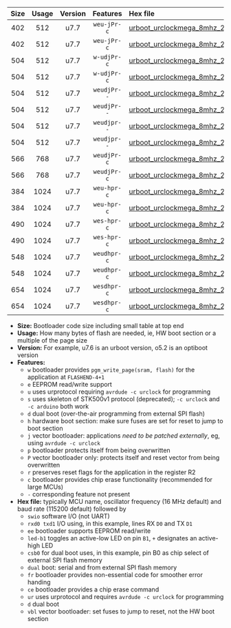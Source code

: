 |Size|Usage|Version|Features|Hex file|
|:-:|:-:|:-:|:-:|:--|
|402|512|u7.7|`weu-jPr-c`|[urboot_urclockmega_8mhz_230400bps_swio_rxd0_txd1_ee_led+c7_fr_ce_ur_vbl.hex](https://raw.githubusercontent.com/stefanrueger/urboot.hex/main/boards/urclockmega/fcpu_8mhz/230400_bps/urboot_urclockmega_8mhz_230400bps_swio_rxd0_txd1_ee_led+c7_fr_ce_ur_vbl.hex)|
|402|512|u7.7|`weu-jPr-c`|[urboot_urclockmega_8mhz_230400bps_swio_rxd2_txd3_ee_led+c7_fr_ce_ur_vbl.hex](https://raw.githubusercontent.com/stefanrueger/urboot.hex/main/boards/urclockmega/fcpu_8mhz/230400_bps/urboot_urclockmega_8mhz_230400bps_swio_rxd2_txd3_ee_led+c7_fr_ce_ur_vbl.hex)|
|504|512|u7.7|`w-udjPr-c`|[urboot_urclockmega_8mhz_230400bps_swio_rxd0_txd1_led+c7_csb3_dual_fr_ce_ur_vbl.hex](https://raw.githubusercontent.com/stefanrueger/urboot.hex/main/boards/urclockmega/fcpu_8mhz/230400_bps/urboot_urclockmega_8mhz_230400bps_swio_rxd0_txd1_led+c7_csb3_dual_fr_ce_ur_vbl.hex)|
|504|512|u7.7|`w-udjPr-c`|[urboot_urclockmega_8mhz_230400bps_swio_rxd2_txd3_led+c7_csb3_dual_fr_ce_ur_vbl.hex](https://raw.githubusercontent.com/stefanrueger/urboot.hex/main/boards/urclockmega/fcpu_8mhz/230400_bps/urboot_urclockmega_8mhz_230400bps_swio_rxd2_txd3_led+c7_csb3_dual_fr_ce_ur_vbl.hex)|
|504|512|u7.7|`weudjPr--`|[urboot_urclockmega_8mhz_230400bps_swio_rxd0_txd1_ee_led+c7_csb3_dual_ur_vbl.hex](https://raw.githubusercontent.com/stefanrueger/urboot.hex/main/boards/urclockmega/fcpu_8mhz/230400_bps/urboot_urclockmega_8mhz_230400bps_swio_rxd0_txd1_ee_led+c7_csb3_dual_ur_vbl.hex)|
|504|512|u7.7|`weudjPr--`|[urboot_urclockmega_8mhz_230400bps_swio_rxd2_txd3_ee_led+c7_csb3_dual_ur_vbl.hex](https://raw.githubusercontent.com/stefanrueger/urboot.hex/main/boards/urclockmega/fcpu_8mhz/230400_bps/urboot_urclockmega_8mhz_230400bps_swio_rxd2_txd3_ee_led+c7_csb3_dual_ur_vbl.hex)|
|504|512|u7.7|`weudjpr--`|[urboot_urclockmega_8mhz_230400bps_swio_rxd0_txd1_ee_led+c7_csb3_dual_fr_ur_vbl.hex](https://raw.githubusercontent.com/stefanrueger/urboot.hex/main/boards/urclockmega/fcpu_8mhz/230400_bps/urboot_urclockmega_8mhz_230400bps_swio_rxd0_txd1_ee_led+c7_csb3_dual_fr_ur_vbl.hex)|
|504|512|u7.7|`weudjpr--`|[urboot_urclockmega_8mhz_230400bps_swio_rxd2_txd3_ee_led+c7_csb3_dual_fr_ur_vbl.hex](https://raw.githubusercontent.com/stefanrueger/urboot.hex/main/boards/urclockmega/fcpu_8mhz/230400_bps/urboot_urclockmega_8mhz_230400bps_swio_rxd2_txd3_ee_led+c7_csb3_dual_fr_ur_vbl.hex)|
|566|768|u7.7|`weudjPr-c`|[urboot_urclockmega_8mhz_230400bps_swio_rxd0_txd1_ee_led+c7_csb3_dual_fr_ce_ur_vbl.hex](https://raw.githubusercontent.com/stefanrueger/urboot.hex/main/boards/urclockmega/fcpu_8mhz/230400_bps/urboot_urclockmega_8mhz_230400bps_swio_rxd0_txd1_ee_led+c7_csb3_dual_fr_ce_ur_vbl.hex)|
|566|768|u7.7|`weudjPr-c`|[urboot_urclockmega_8mhz_230400bps_swio_rxd2_txd3_ee_led+c7_csb3_dual_fr_ce_ur_vbl.hex](https://raw.githubusercontent.com/stefanrueger/urboot.hex/main/boards/urclockmega/fcpu_8mhz/230400_bps/urboot_urclockmega_8mhz_230400bps_swio_rxd2_txd3_ee_led+c7_csb3_dual_fr_ce_ur_vbl.hex)|
|384|1024|u7.7|`weu-hpr-c`|[urboot_urclockmega_8mhz_230400bps_swio_rxd0_txd1_ee_led+c7_fr_ce_ur.hex](https://raw.githubusercontent.com/stefanrueger/urboot.hex/main/boards/urclockmega/fcpu_8mhz/230400_bps/urboot_urclockmega_8mhz_230400bps_swio_rxd0_txd1_ee_led+c7_fr_ce_ur.hex)|
|384|1024|u7.7|`weu-hpr-c`|[urboot_urclockmega_8mhz_230400bps_swio_rxd2_txd3_ee_led+c7_fr_ce_ur.hex](https://raw.githubusercontent.com/stefanrueger/urboot.hex/main/boards/urclockmega/fcpu_8mhz/230400_bps/urboot_urclockmega_8mhz_230400bps_swio_rxd2_txd3_ee_led+c7_fr_ce_ur.hex)|
|490|1024|u7.7|`wes-hpr-c`|[urboot_urclockmega_8mhz_230400bps_swio_rxd0_txd1_ee_led+c7_fr_ce.hex](https://raw.githubusercontent.com/stefanrueger/urboot.hex/main/boards/urclockmega/fcpu_8mhz/230400_bps/urboot_urclockmega_8mhz_230400bps_swio_rxd0_txd1_ee_led+c7_fr_ce.hex)|
|490|1024|u7.7|`wes-hpr-c`|[urboot_urclockmega_8mhz_230400bps_swio_rxd2_txd3_ee_led+c7_fr_ce.hex](https://raw.githubusercontent.com/stefanrueger/urboot.hex/main/boards/urclockmega/fcpu_8mhz/230400_bps/urboot_urclockmega_8mhz_230400bps_swio_rxd2_txd3_ee_led+c7_fr_ce.hex)|
|548|1024|u7.7|`weudhpr-c`|[urboot_urclockmega_8mhz_230400bps_swio_rxd0_txd1_ee_led+c7_csb3_dual_fr_ce_ur.hex](https://raw.githubusercontent.com/stefanrueger/urboot.hex/main/boards/urclockmega/fcpu_8mhz/230400_bps/urboot_urclockmega_8mhz_230400bps_swio_rxd0_txd1_ee_led+c7_csb3_dual_fr_ce_ur.hex)|
|548|1024|u7.7|`weudhpr-c`|[urboot_urclockmega_8mhz_230400bps_swio_rxd2_txd3_ee_led+c7_csb3_dual_fr_ce_ur.hex](https://raw.githubusercontent.com/stefanrueger/urboot.hex/main/boards/urclockmega/fcpu_8mhz/230400_bps/urboot_urclockmega_8mhz_230400bps_swio_rxd2_txd3_ee_led+c7_csb3_dual_fr_ce_ur.hex)|
|654|1024|u7.7|`wesdhpr-c`|[urboot_urclockmega_8mhz_230400bps_swio_rxd0_txd1_ee_led+c7_csb3_dual_fr_ce.hex](https://raw.githubusercontent.com/stefanrueger/urboot.hex/main/boards/urclockmega/fcpu_8mhz/230400_bps/urboot_urclockmega_8mhz_230400bps_swio_rxd0_txd1_ee_led+c7_csb3_dual_fr_ce.hex)|
|654|1024|u7.7|`wesdhpr-c`|[urboot_urclockmega_8mhz_230400bps_swio_rxd2_txd3_ee_led+c7_csb3_dual_fr_ce.hex](https://raw.githubusercontent.com/stefanrueger/urboot.hex/main/boards/urclockmega/fcpu_8mhz/230400_bps/urboot_urclockmega_8mhz_230400bps_swio_rxd2_txd3_ee_led+c7_csb3_dual_fr_ce.hex)|

- **Size:** Bootloader code size including small table at top end
- **Usage:** How many bytes of flash are needed, ie, HW boot section or a multiple of the page size
- **Version:** For example, u7.6 is an urboot version, o5.2 is an optiboot version
- **Features:**
  + `w` bootloader provides `pgm_write_page(sram, flash)` for the application at `FLASHEND-4+1`
  + `e` EEPROM read/write support
  + `u` uses urprotocol requiring `avrdude -c urclock` for programming
  + `s` uses skeleton of STK500v1 protocol (deprecated); `-c urclock` and `-c arduino` both work
  + `d` dual boot (over-the-air programming from external SPI flash)
  + `h` hardware boot section: make sure fuses are set for reset to jump to boot section
  + `j` vector bootloader: applications *need to be patched externally*, eg, using `avrdude -c urclock`
  + `p` bootloader protects itself from being overwritten
  + `P` vector bootloader only: protects itself and reset vector from being overwritten
  + `r` preserves reset flags for the application in the register R2
  + `c` bootloader provides chip erase functionality (recommended for large MCUs)
  + `-` corresponding feature not present
- **Hex file:** typically MCU name, oscillator frequency (16 MHz default) and baud rate (115200 default) followed by
  + `swio` software I/O (not UART)
  + `rxd0 txd1` I/O using, in this example, lines RX `D0` and TX `D1`
  + `ee` bootloader supports EEPROM read/write
  + `led-b1` toggles an active-low LED on pin `B1`, `+` designates an active-high LED
  + `csb0` for dual boot uses, in this example, pin B0 as chip select of external SPI flash memory
  + `dual` boot: serial and from external SPI flash memory
  + `fr` bootloader provides non-essential code for smoother error handing
  + `ce` bootloader provides a chip erase command
  + `ur` uses urprotocol and requires `avrdude -c urclock` for programming
  + `d` dual boot
  + `vbl` vector bootloader: set fuses to jump to reset, not the HW boot section

